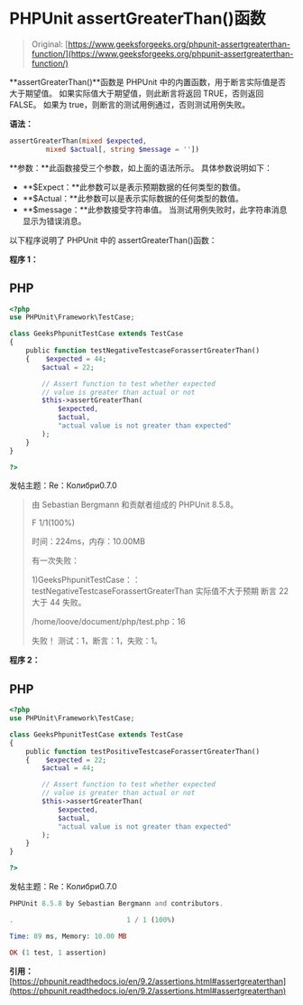 # PHPUnit assertGreaterThan()函数

> Original: [https://www.geeksforgeeks.org/phpunit-assertgreaterthan-function/](https://www.geeksforgeeks.org/phpunit-assertgreaterthan-function/)

**assertGreaterThan()**函数是 PHPUnit 中的内置函数，用于断言实际值是否大于期望值。 如果实际值大于期望值，则此断言将返回 TRUE，否则返回 FALSE。 如果为 true，则断言的测试用例通过，否则测试用例失败。

**语法：**

```php
assertGreaterThan(mixed $expected, 
         mixed $actual[, string $message = ''])

```

**参数：**此函数接受三个参数，如上面的语法所示。 具体参数说明如下：

*   **$Expect：**此参数可以是表示预期数据的任何类型的数值。
*   **$Actual：**此参数可以是表示实际数据的任何类型的数值。
*   **$message：**此参数接受字符串值。 当测试用例失败时，此字符串消息显示为错误消息。

以下程序说明了 PHPUnit 中的 assertGreaterThan()函数：

**程序 1：**

## PHP

```php
<?php 
use PHPUnit\Framework\TestCase; 

class GeeksPhpunitTestCase extends TestCase 
{ 
    public function testNegativeTestcaseForassertGreaterThan()
    {    $expected = 44; 
        $actual = 22;

        // Assert function to test whether expected 
        // value is greater than actual or not 
        $this->assertGreaterThan( 
            $expected, 
            $actual, 
            "actual value is not greater than expected"
        ); 
    } 
} 

?> 
```

发帖主题：Re：Колибри0.7.0

> 由 Sebastian Bergmann 和贡献者组成的 PHPUnit 8.5.8。
> 
> F 1/1(100%)
> 
> 时间：224ms，内存：10.00MB
> 
> 有一次失败：
> 
> 1)GeeksPhpunitTestCase：：testNegativeTestcaseForassertGreaterThan
> 实际值不大于预期
> 断言 22 大于 44 失败。
> 
> /home/loove/document/php/test.php：16
> 
> 失败！
> 测试：1，断言：1，失败：1。

**程序 2：**

## PHP

```php
<?php 
use PHPUnit\Framework\TestCase; 

class GeeksPhpunitTestCase extends TestCase 
{ 
    public function testPositiveTestcaseForassertGreaterThan()
    {    $expected = 22; 
        $actual = 44;

        // Assert function to test whether expected 
        // value is greater than actual or not 
        $this->assertGreaterThan( 
            $expected, 
            $actual, 
            "actual value is not greater than expected"
        ); 
    } 
} 

?> 
```

发帖主题：Re：Колибри0.7.0

```php
PHPUnit 8.5.8 by Sebastian Bergmann and contributors.

.                            1 / 1 (100%)

Time: 89 ms, Memory: 10.00 MB

OK (1 test, 1 assertion)

```

**引用：**[https://phpunit.readthedocs.io/en/9.2/assertions.html#assertgreaterthan](https://phpunit.readthedocs.io/en/9.2/assertions.html#assertgreaterthan)